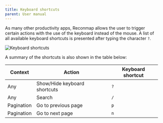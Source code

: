 ```yaml
---
title: Keyboard shortcuts
parent: User manual
---
```


As many other productivity apps, Reconmap allows the user to trigger certain actions with the use of the keyboard instead of the mouse. A list of all available keyboard shortcuts is presented after typing the character `?`.

![Keyboard shortcuts](/images/screenshots/keyboard-shortcuts.png)

A summary of the shortcuts is also shown in the table below:

| Context    | Action                       | Keyboard shortcut |
| ---------- | ---------------------------- | ----------------- |
| Any        | Show/Hide keyboard shortcuts | `?`               |
| Any        | Search                       | `/`               |
| Pagination | Go to previous page          | `p`               |
| Pagination | Go to next page              | `n`               |
